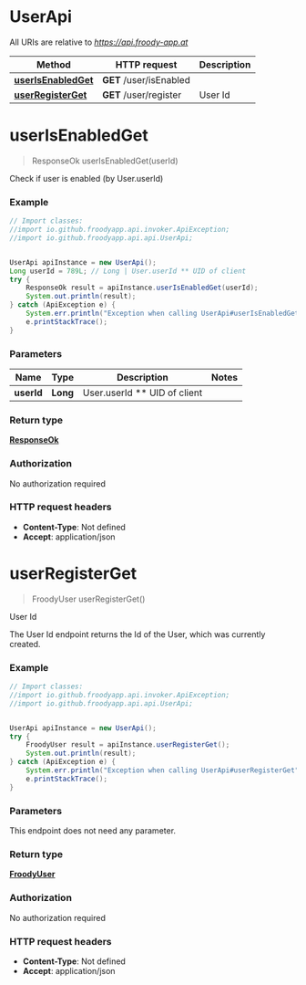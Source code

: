 # UserApi

All URIs are relative to *https://api.froody-app.at*

Method | HTTP request | Description
------------- | ------------- | -------------
[**userIsEnabledGet**](UserApi.md#userIsEnabledGet) | **GET** /user/isEnabled | 
[**userRegisterGet**](UserApi.md#userRegisterGet) | **GET** /user/register | User Id


<a name="userIsEnabledGet"></a>
# **userIsEnabledGet**
> ResponseOk userIsEnabledGet(userId)



Check if user is enabled (by User.userId)

### Example
```java
// Import classes:
//import io.github.froodyapp.api.invoker.ApiException;
//import io.github.froodyapp.api.api.UserApi;


UserApi apiInstance = new UserApi();
Long userId = 789L; // Long | User.userId ** UID of client
try {
    ResponseOk result = apiInstance.userIsEnabledGet(userId);
    System.out.println(result);
} catch (ApiException e) {
    System.err.println("Exception when calling UserApi#userIsEnabledGet");
    e.printStackTrace();
}
```

### Parameters

Name | Type | Description  | Notes
------------- | ------------- | ------------- | -------------
 **userId** | **Long**| User.userId ** UID of client |

### Return type

[**ResponseOk**](ResponseOk.md)

### Authorization

No authorization required

### HTTP request headers

 - **Content-Type**: Not defined
 - **Accept**: application/json

<a name="userRegisterGet"></a>
# **userRegisterGet**
> FroodyUser userRegisterGet()

User Id

The User Id endpoint returns the Id of the User, which was currently created.

### Example
```java
// Import classes:
//import io.github.froodyapp.api.invoker.ApiException;
//import io.github.froodyapp.api.api.UserApi;


UserApi apiInstance = new UserApi();
try {
    FroodyUser result = apiInstance.userRegisterGet();
    System.out.println(result);
} catch (ApiException e) {
    System.err.println("Exception when calling UserApi#userRegisterGet");
    e.printStackTrace();
}
```

### Parameters
This endpoint does not need any parameter.

### Return type

[**FroodyUser**](FroodyUser.md)

### Authorization

No authorization required

### HTTP request headers

 - **Content-Type**: Not defined
 - **Accept**: application/json

